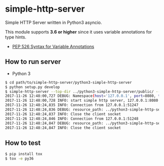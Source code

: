 # simple-http-server

Simple HTTP Server written in Python3 asyncio.

This module supports **3.6 or higher** since it uses variable annotations for type hints.

* [PEP 526 Syntax for Variable Annotations](https://www.python.org/dev/peps/pep-0526/)

## How to run server

* Python 3

```bash
$ cd path/to/simple-http-server/python3-simple-http-server
$ python setup.py develop
$ simple-http-server --top-dir ../python3-simple-http-server/public/ --verbose
2017-11-26 12:48:00,727 DEBUG: Namespace(host='127.0.0.1', port=8080, top_dir='../python3-simple-http-server/public/', verbose=True)
2017-11-26 12:48:00,728 INFO: start simple http server, 127.0.0.1:8080
2017-11-26 12:48:24,835 INFO: Connection from 127.0.0.1:51247
2017-11-26 12:48:24,836 DEBUG: resource_path: ../python3-simple-http-server/public/index.html
2017-11-26 12:48:24,837 INFO: Close the client socket
2017-11-26 12:48:24,846 INFO: Connection from 127.0.0.1:51248
2017-11-26 12:48:24,847 DEBUG: resource_path: ../python3-simple-http-server/public/cat.jpg
2017-11-26 12:48:24,847 INFO: Close the client socket
```

## How to test

```bash
$ pip install tox
$ tox -e py36
```

